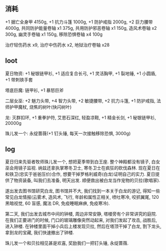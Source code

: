 ## 消耗

+1 据亡全身甲 4150g, +1 抗力斗篷 1000g, +1 防护戒指 2000g, +2 巨力腰带 4000g, 共同防护能量卷轴 x1 375g, 共用防护邪恶卷轴 x1 150g, 造风术卷轴 x2 300g, 幽灵手卷轴 x1 150g, 移除恐惧卷轴 x4 100g

治疗轻伤药水 x9, 治疗中伤药水 x2, 地狱治疗卷轴 x28

## loot

夏日物资: +1 秘银链甲衫, +1 适应复合长弓, +1 灵活胸甲, +1 裂地锤, +1 小圆盾, +1 带刺铁手套

塔底巨魔: 链甲衫, +1 暴怒巨斧

二层女巫: +2 魅力头带, +4 智力头带, +2 敏捷腰带, +2 抗力斗篷, +1 防护戒指, 法师护甲魔杖, 烧焦的树叶(快闪树叶)

龙: 灭群扣环, +1 重拳护符, 艾恩石深红, 轻盈凉鞋, +1 精金长剑, +1 秘银链甲衫, 20000g

珠儿发一个: 永绽蔷薇(+1 钉头锤, 每天一次接触移除恐惧, 3000g)

## log

夏日归来先驱者牧师珠儿发一个, 想把夏季带到白王座. 整个神殿都没有镜子, 白女巫会用镜子监视. 纳兹还拿执掌寒冬卫士, 寒冬卫士在疯狂的砍伐森林. 现在夏日在和铁卫(忠实于爸爸压价)合作, 想要干掉罗格利威奇(白龙)证明自己的实力. 夏日提供了物资装备, 叫我们去准备, 明天出发. 顺便救出被白龙当作宠物的贝拉(歌唱家).

遂出发去图书馆研究白龙, 图书馆并不大, 我们找到一本关于白龙的游记, 得知一些常见白龙情报(云雾术, 造风术, 飞行, 年龄和属性正相关, 喷吐寒冷, 咬抓翼尾, 120 黑暗视觉, 60 盲感, 魔法 DR, 免疫睡眠麻痹, 免疫寒冷).

第二天, 我们出发去城市中间的钟楼, 周边非常安静, 塔楼旁有个非常讲究的庭院. 在我们正要进门的时候, 门口的玻璃雕像突然动起来, 对我们发起了攻击, 战胜后, 进入钟楼. 在钟楼里面干掉小兵后上楼发现贝拉, 然后在塔顶干掉了白龙, 割下龙头, 拿到龙的宝藏, 我们快速撤出了钟楼.

珠儿发一个和贝拉相见甚是欢喜, 奖励我们一把钉头锤, 永绽蔷薇.

